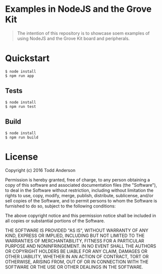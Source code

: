 # Examples in NodeJS and the Grove Kit
> The intention of this repository is to showcase soem examples of using NodeJS and the Grove Kit board and peripherals.

# Quickstart
```
$ node install
$ npm run app
```

## Tests
```
$ node install
$ npm run test
```

## Build
```
$ node install
$ npm run build
```

# License
Copyright (c) 2016 Todd Anderson

Permission is hereby granted, free of charge, to any person
obtaining a copy of this software and associated documentation
files (the "Software"), to deal in the Software without
restriction, including without limitation the rights to use,
copy, modify, merge, publish, distribute, sublicense, and/or sell
copies of the Software, and to permit persons to whom the
Software is furnished to do so, subject to the following
conditions:

The above copyright notice and this permission notice shall be
included in all copies or substantial portions of the Software.

THE SOFTWARE IS PROVIDED "AS IS", WITHOUT WARRANTY OF ANY KIND,
EXPRESS OR IMPLIED, INCLUDING BUT NOT LIMITED TO THE WARRANTIES
OF MERCHANTABILITY, FITNESS FOR A PARTICULAR PURPOSE AND
NONINFRINGEMENT. IN NO EVENT SHALL THE AUTHORS OR COPYRIGHT
HOLDERS BE LIABLE FOR ANY CLAIM, DAMAGES OR OTHER LIABILITY,
WHETHER IN AN ACTION OF CONTRACT, TORT OR OTHERWISE, ARISING
FROM, OUT OF OR IN CONNECTION WITH THE SOFTWARE OR THE USE OR
OTHER DEALINGS IN THE SOFTWARE.
